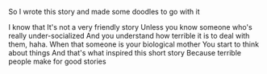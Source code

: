 So I wrote this story and made some doodles to go with it

I know that
It's not a very friendly story 
Unless you know someone who's really under-socialized
And you understand how terrible it is to deal with them, haha.
When that someone is your biological mother 
You start to think about things
And that's what inspired this short story
Because terrible people make for good stories
